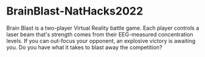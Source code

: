 # BrainBlast-NatHacks2022
Brain Blast is a two-player Virtual Reality battle game. Each player controls a laser beam that's strength comes from their EEG-measured concentration levels. If you can out-focus your opponent, an explosive victory is awaiting you. Do you have what it takes to blast away the competition?
